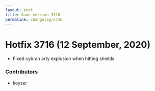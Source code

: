 ```yaml
---
layout: post
title: Game version 3716
permalink: changelog/3716
---
```


# Hotfix 3716 (12 September, 2020)

- Fixed cybran arty explosion when hitting shields

### Contributors

- keyser

